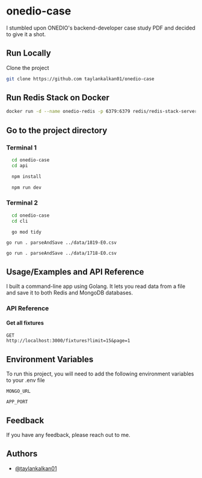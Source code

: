 # onedio-case

I stumbled upon ONEDIO's backend-developer case study PDF and decided to give it a shot.

## Run Locally

Clone the project

```bash
git clone https://github.com taylankalkan01/onedio-case
```

## Run Redis Stack on Docker

```bash
docker run -d --name onedio-redis -p 6379:6379 redis/redis-stack-server:latest
```

## Go to the project directory

### Terminal 1

```bash
  cd onedio-case
  cd api
```

```bash
  npm install
```

```bash
  npm run dev
```

### Terminal 2

```bash
  cd onedio-case
  cd cli
```

```bash
  go mod tidy
```

```
go run . parseAndSave ../data/1819-E0.csv
```

```
go run . parseAndSave ../data/1718-E0.csv
```

## Usage/Examples and API Reference

I built a command-line app using Golang. It lets you read data from a file and save it to both Redis and MongoDB databases.

### API Reference

#### Get all fixtures

```http
GET
http://localhost:3000/fixtures?limit=15&page=1
```

## Environment Variables

To run this project, you will need to add the following environment variables to your .env file

`MONGO_URL`

`APP_PORT`

## Feedback

If you have any feedback, please reach out to me.

## Authors

- [@taylankalkan01](https://github.com/taylankalkan01)
